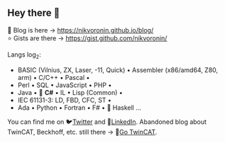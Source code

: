 ## Hey there 👋

📜️ Blog is here &rarr; https://nikvoronin.github.io/blog/<br/>
⭐️ Gists are there &rarr; https://gist.github.com/nikvoronin/

Langs log<sub>2</sub>:<br/>
- BASIC (Vilnius, ZX, Laser, -11, Quick) • Assembler (x86/amd64, Z80, arm) • C/С++ • Pascal • 
- Perl • SQL • JavaScript • PHP •
- Java • 🚀️ __C#__ • IL • Lisp (Common) •
- IEC 61131-3: LD, FBD, CFC, ST •
- Ada • Python • Fortran • F# • 🍷️ Haskell ...

You can find me on 🐦️[Twitter](https://twitter.com/cutdabrain/) and 🤝️[LinkedIn](https://www.linkedin.com/in/nikolai-voronin/). Abandoned blog about TwinCAT, Beckhoff, etc. still there &rarr; 🗿️[Go TwinCAT](https://gotwincat.blogspot.com/).
